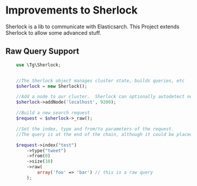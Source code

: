 Improvements to Sherlock
========

Sherlock is a lib to communicate with Elasticsarch.
This Project extends Sherlock to allow some advanced stuff.

Raw Query Support
--------

```php
    use \Tg\Sherlock;


    //The Sherlock object manages cluster state, builds queries, etc
    $sherlock = new Sherlock();

    //Add a node to our cluster.  Sherlock can optionally autodetect nodes given one starting seed
    $sherlock->addNode('localhost', 9200);

    //Build a new search request
    $request = $sherlock->_raw();

    //Set the index, type and from/to parameters of the request.
    //The query is at the end of the chain, although it could be placed anywhere

    $request->index("test")
        ->type("tweet")
        ->from(0)
        ->size(10)
        ->raw(
            array('foo' => 'bar') // this is a raw query
        );
```